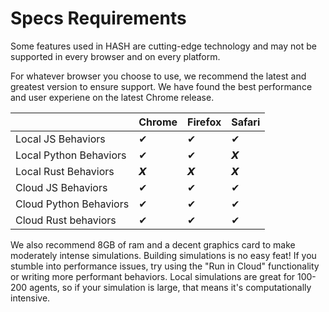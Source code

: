 # Specs Requirements

Some features used in HASH are cutting-edge technology and may not be supported in every browser and on every platform.

For whatever browser you choose to use, we recommend the latest and greatest version to ensure support. We have found the best performance and user experiene on the latest Chrome release.

|  | Chrome | Firefox | Safari |
| :--- | :--- | :--- | :--- |
| Local JS Behaviors | ✔ | ✔ | ✔ |
| Local Python Behaviors | ✔ | ✔ | 𝙓 |
| Local Rust Behaviors  | 𝙓 | 𝙓 | 𝙓 |
| Cloud JS Behaviors | ✔ | ✔ | ✔ |
| Cloud Python Behaviors | ✔ | ✔ | ✔ |
| Cloud Rust behaviors | ✔ | ✔ | ✔ |

We also recommend 8GB of ram and a decent graphics card to make moderately intense simulations. Building simulations is no easy feat! If you stumble into performance issues, try using the "Run in Cloud" functionality or writing more performant behaviors. Local simulations are great for 100-200 agents, so if your simulation is large, that means it's computationally intensive.

